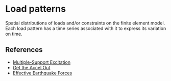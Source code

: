 # Load patterns

Spatial distributions of loads and/or constraints on the finite element model. Each load pattern has a time series associated with it to express its variation on time.

## References

- [Multiple-Support Excitation](https://portwooddigital.com/2021/08/29/multiple-support-excitation/)
- [Get the Accel Out](https://portwooddigital.com/2022/06/08/get-the-accel-out/)
- [Effective Earthquake Forces](https://portwooddigital.com/2024/06/02/effective-earthquake-forces/)
